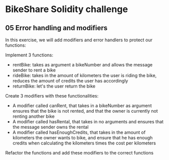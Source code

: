 # BikeShare Solidity challenge

## 05 Error handling and modifiers

In this exercise, we will add modifiers and error handlers to protect our functions:

Implement 3 functions:

- rentBike: takes as argument a bikeNumber and allows the message sender to rent a bike
- rideBike: takes in the amount of kilometers the user is riding the bike, reduces the amount of credits the user has accordingly
- returnBike: let's the user return the bike

Create 3 modifiers with these functionalities:

- A modifier called canRent, that takes in a bikeNumber as argument ensures that the bike is not rented, and that the owner is currently not renting another bike
- A modifier called hasRental, that takes in no arguments and ensures that the message sender owns the rental
- A modifier called hasEnoughCredits, that takes in the amount of kilometers the owner wants to bike, and ensure that he has enough credits when calculating the kilometers times the cost per kilometers

Refactor the functions and add these modifiers to the correct functions
